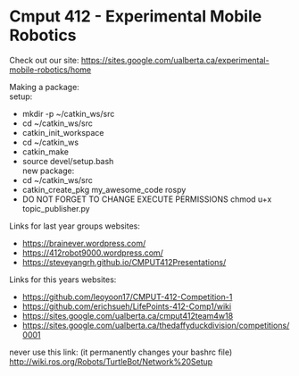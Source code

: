 # Cmput 412 - Experimental Mobile Robotics

Check out our site: https://sites.google.com/ualberta.ca/experimental-mobile-robotics/home

Making a package: <br/>
setup:
* mkdir -p ~/catkin_ws/src
* cd ~/catkin_ws/src
* catkin_init_workspace
* cd ~/catkin_ws
* catkin_make
* source devel/setup.bash <br/>
new package:
* cd ~/catkin_ws/src
* catkin_create_pkg my_awesome_code rospy
* DO NOT FORGET TO CHANGE EXECUTE PERMISSIONS chmod u+x topic_publisher.py <br/>

Links for last year groups websites:
* https://brainever.wordpress.com/
* https://412robot9000.wordpress.com/ 
* https://steveyangrh.github.io/CMPUT412Presentations/

Links for this years websites:
* https://github.com/leoyoon17/CMPUT-412-Competition-1
*	https://github.com/erichsueh/LifePoints-412-Comp1/wiki
*	https://sites.google.com/ualberta.ca/cmput412team4w18
* https://sites.google.com/ualberta.ca/thedaffyduckdivision/competitions/0001


never use this link: (it permanently changes your bashrc file)
http://wiki.ros.org/Robots/TurtleBot/Network%20Setup
